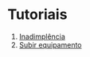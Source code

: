 # Tutoriais

1. <a href="https://github.com/luizfranzon/tutorial/blob/main/tutoriais/Inadimpl%C3%AAncia.md">Inadimplência</a>
2. <a href="https://github.com/luizfranzon/tutorial/blob/main/tutoriais/subir-equipamento.md">Subir equipamento</a>